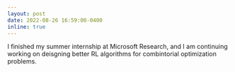 ```yaml
---
layout: post
date: 2022-08-26 16:59:00-0400
inline: true
---
```

I finished my summer internship at Microsoft Research, and I am continuing working on deisgning better RL algorithms for combintorial optimization problems.

